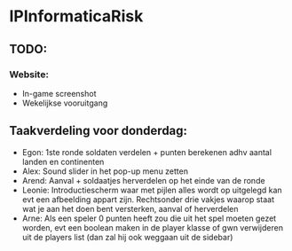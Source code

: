 # IPInformaticaRisk

## TODO:

### Website:
- In-game screenshot
- Wekelijkse vooruitgang

## Taakverdeling voor donderdag:
- Egon: 1ste ronde soldaten verdelen + punten berekenen adhv aantal landen en continenten
- Alex: Sound slider in het pop-up menu zetten
- Arend: Aanval + soldaatjes herverdelen op het einde van de ronde
- Leonie: Introductiescherm waar met pijlen alles wordt op uitgelegd kan evt een afbeelding appart zijn.
          Rechtsonder drie vakjes waarop staat wat je aan het doen bent versterken, aanval of herverdelen
- Arne: Als een speler 0 punten heeft zou die uit het spel moeten gezet worden, evt een boolean maken in de player klasse of gwn            verwijderen uit de players list (dan zal hij ook weggaan uit de sidebar)

